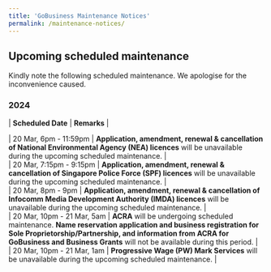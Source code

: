 ```yaml
---
title: 'GoBusiness Maintenance Notices'
permalink: /maintenance-notices/
---
```


## Upcoming scheduled maintenance

Kindly note the following scheduled maintenance. We apologise for the inconvenience caused.

### 2024 

| **Scheduled Date** | **Remarks** |  
    
                                                 
| 20 Mar, 6pm - 11:59pm | **Application, amendment, renewal & cancellation of National Environmental Agency (NEA) licences** will be unavailable during the upcoming scheduled maintenance. |       
| 20 Mar, 7:15pm - 9:15pm | **Application, amendment, renewal & cancellation of Singapore Police Force (SPF) licences** will be unavailable during the upcoming scheduled maintenance. |      
| 20 Mar, 8pm - 9pm | **Application, amendment, renewal & cancellation of Infocomm Media Development Authority (IMDA) licences** will be unavailable during the upcoming scheduled maintenance. |    
| 20 Mar, 10pm - 21 Mar, 5am | **ACRA** will be undergoing scheduled maintenance. **Name reservation application and business registration for Sole Proprietorship/Partnership, and information from ACRA for GoBusiness and Business Grants** will not be available during this period. |     
| 20 Mar, 10pm - 21 Mar, 1am | **Progressive Wage (PW) Mark Services** will be unavailable during the upcoming scheduled maintenance. |    






<script src="/jquery/jquery.min.js"></script>
<script src="/jquery/resize-tables.js"></script>
